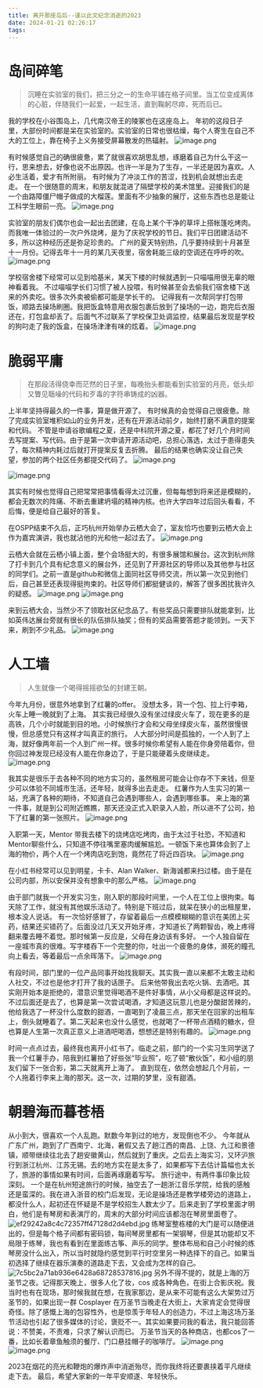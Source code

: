 ```yaml
---
title: 离开那座岛后--谨以此文纪念消逝的2023
date: 2024-01-21 02:26:17
tags:
---
```


# 岛间碎笔
> 沉睡在实验室的我们，把三分之一的生命平铺在格子间里。当工位变成离体的心脏，伴随我们一起爱，一起生活，直到鞠躬尽瘁，死而后已。

我的学校在小谷围岛上，几代南汉帝王的陵冢也在这座岛上。
年初的这段日子里，大部份时间都是呆在实验室的。实验室的日常也很枯燥，每个人寄生在自己不大的工位上，靠在椅子上义务接受屏幕散发的热辐射。
![image.png](https://s2.loli.net/2024/01/21/Hz43d2pyJElnZrD.png)

有时候感觉自己的确很疲惫，累了就很喜欢胡思乱想，琢磨着自己为什么干这一行，思来想去，好像也说不出原因。也许一半是为了生存，一半还是因为喜欢。人必生活着，爱才有所附丽。
有时候为了冲淡工作的苦涩，找到机会就想出去走走。
在一个很随意的周末，和朋友就混进了隔壁学校的美术馆里。迎接我们的是一个由路障僵尸帽子做成的大榴莲。里面有不少抽象的展厅，这些东西也总是能让工科学生眼前一亮。
![image.png](https://s2.loli.net/2024/01/21/k5EmJdwLAbaOijY.png)

实验室的朋友们偶尔也会一起出去团建，在岛上某个干净的草坪上搭帐篷吃烤肉。而我唯一体验过的一次户外烧烤，是为了庆祝学校的节日。我们平日团建活动不多，所以这种经历还是弥足珍贵的。
广州的夏天特别热，几乎要持续到十月甚至十一月份。记得去年十一月的某几天夜里，宿舍耗能三级的空调还在呼呼的吹。
![image.png](https://s2.loli.net/2024/01/21/xYTGHf5EjoqMLQ9.png)

学校宿舍楼下经常可以见到哈基米，某天下楼的时候就遇到一只喵喵用很无辜的眼神看着我。
不过喵喵学长们习惯了被人投喂，有时候甚至会去偷我们宿舍楼下送来的外卖吃。很多次外卖被偷都可能是学长干的。
记得我有一次帮同学打包带饭，顺路去操场刷圈。我把饭盒特意用衣服包裹后放到了操场的一边，跑完后衣服还在，打包盒却丢了。后面气不过联系了学校保卫处调监控，结果最后发现是学校的狗叼走了我的饭盒，在操场津津有味的炫着。
![image.png](https://s2.loli.net/2024/01/21/qgbeUBdRWH5n4SO.png)

# 脆弱平庸
> 在那段活得侥幸而茫然的日子里，每晚抬头都能看到实验室的月亮，低头却又瞥见聒噪的代码和歹毒的字符串铸成的凶器。

上半年坚持得最久的一件事，算是做开源了。
有时候真的会觉得自己很疲惫。除了完成实验室堆积如山的业务开发，还有在开源活动前夕，始终打磨不满意的提案和代码。
不管是申请谷歌编程之夏，还是中科院开源之夏，都花了好几个月时间去写提案、写代码。由于是第一次申请开源活动吧，总担心落选，太过于患得患失了，每次精神内耗过后就打开提案反复去折腾。
最后的结果也确实没让自己失望，参加的两个社区任务都提交代码了。
![image.png](https://s2.loli.net/2024/01/21/oNdab9iuhygctZK.png)

![image.png](https://s2.loli.net/2024/01/21/HEzdYqDo3rfpjZx.png)

其实有时候也觉得自己把常常把事情看得太过沉重，但每每想到将来还是模糊的，都会无数次的阵痛、不断去重建坍塌的精神内核。也许大学四年过后回头看看，不后悔，便是给自己最好的答复。

在OSPP结束不久后，正巧杭州开始举办云栖大会了，室友恰巧也要到云栖大会上作为嘉宾演讲，我也就沾他的光和他一起过去了。
![image.png](https://s2.loli.net/2024/01/21/k39cAuJLgVzBK21.png)

云栖大会就在云栖小镇上面，整个会场挺大的，有很多展馆和展台。这次到杭州除了打卡到几个具有纪念意义的展台外，还见到了开源社区的导师以及其他参与社区的同学们。之前一直是github和微信上面同社区导师交流，所以第一次见到他们后，自己甚至还表现得挺拘束的。社区导师们都挺健谈的，解答了很多困扰我许久的疑惑。
![image.png](https://s2.loli.net/2024/01/21/qT9CrR8L7u2dWbe.png)
![image.png](https://s2.loli.net/2024/01/21/8l5UFkdGP9E4bnN.png)

来到云栖大会，当然少不了领取社区纪念品了。有些奖品只需要排队就能拿到，比如英伟达展台旁就有很长的队伍排队抽奖；但有的奖品需要答题才能领到。一天下来，刷到不少礼品。
![image.png](https://s2.loli.net/2024/01/21/SnaYQsmCrBM7Dod.png)

# 人工墙

> 人生就像一个喝得摇摇欲坠的封建王朝。

今年九月份，很意外地拿到了红薯的offer。 没想太多，背一个包、拉上行李箱，火车上睡一晚就到了上海。
其实我已经很久没有坐过绿皮火车了，现在更多的是高铁，几个小时就能到目的地。小时候旅行才会和父母坐绿皮火车，虽然很慢很慢，但总感觉只有这样才叫真正的旅行。
人大部分时间是孤独的，一个人到了上海，就好像两年前一个人到广州一样。很多时候你希望有人能在你身旁陪着你，但你回过神发现已经没有人能在你身边了，于是只能硬着头皮继续走。
![image.png](https://s2.loli.net/2024/01/21/hRPK5qYfoaWZQcx.png)


我其实是很乐于去各种不同的地方实习的，虽然租房可能会让你存不下来钱，但至少可以体验不同城市生活。还年轻，就得多出去走走。
红薯作为人生实习的第一站，充满了各种的期待，不知道自己会遇到哪些人，会遇到哪些事。
来上海的第一件事，就是到公司附近瞧瞧，那天还没正式入职录入人脸，所以进不了公司，拍下了红薯的第一张照片。
![image.png](https://s2.loli.net/2024/01/21/riaERZM9Qo3pb4w.png)

入职第一天，Mentor 带我去楼下的烧烤店吃烤肉，由于太过于社恐，不知道和Mentor聊些什么，只知道不停往嘴里塞肉缓解尴尬。一顿饭下来也算体会到了上海的物价，两个人在一个烤肉店吃到饱，竟然花了将近四百块。
![image.png](https://s2.loli.net/2024/01/21/vnbNjBzVsM3opik.png)

在小红书经常可以见到明星，卡卡、Alan Walker、新海诚都来扫过楼。由于是在公司内部，所以安保并没有想象中的那么严格。
![image.png](https://s2.loli.net/2024/01/21/3RAou4pvtmeT62Z.png)

由于部门就我一个开发实习生，刚入职的那段时间里，一个人在工位上很拘束。每天除了工作，就没有其他娱乐活动了。特别是下班过后，就呆在狭小的出租屋里，根本没人说话。
有一次恰好感冒了，存留着最后一点模模糊糊的意识在美团上买药，结果还买错药了。后面没过几天又开始牙疼，才知道长了两颗智齿，晚上疼得翻来覆去睡不着觉。那时候第一反应是，父母在身边该有多好。
一个人独自留在一座城市真的很难。写字楼吞下一个完整的你，吐出一个疲惫的身体，濒死的瞳孔向上看去，等着最后一点余晖落下。
![image.png](https://s2.loli.net/2024/01/21/Lhjit7vUsbSIQ6K.png)

有段时间，部门里的一位产品同事开始找我聊天。其实我一直以来都不太敢主动和人社交，不过也是他才打开了我的话匣子。
后来他带我出去吃火锅、去酒吧。其实刚开始本是拒绝的，潜意识里觉得喝酒不是件好事情，从小父母都是这样说的。不过后面还是去了，也算是第一次尝试喝酒，才知道这玩意儿也是分酸甜苦辣的，他给我选了一杯没什么度数的甜酒，一直喝到了凌晨三点，那天坐在回家的出租车上，倒头就睡着了。第二天起来也没什么感觉，也就喝了一杯带点酒精的糖水，但也算是人生第一次真正意义上进酒吧喝酒，想想还是特别有趣的。
![image.png](https://s2.loli.net/2024/01/21/MznVSABdKt4YC2X.png)

时间一点点过去，最终我也离开小红书了。临走之前，部门的一个实习生同学送了我一个红薯手办，陪我到红薯拍了好些张“毕业照”，吃了顿“散伙饭”，和小组的朋友们留下一张合影，第二天就离开上海了。
直到现在，依然会想起几个月前，一个人拖着行李来上海的那天。这一次，过期的梦里，没有甜酒。

# 朝碧海而暮苍梧
从小到大，很喜欢一个人乱跑。默数今年到过的地方，发现倒也不少。
今年就从广东广州，跑到了广西南宁、北海，暑假又去了趟江西的南昌、上饶、九江和景德镇，顺带继续往北去了趟安徽黄山，然后就到了重庆。之后去上海实习，又环沪旅行到浙江杭州、江苏无锡。去的地方实在是太多了，如果都写下去估计篇幅也太长了，旅游的事情如果有时间，后面再琢磨着写写。
旅行途中，有两件事印象比较深刻。
一个是在杭州短途旅行的时候，抽空去了一趟浙江音乐学院，给我的感触还是蛮深的。我在进入浙音的校门后发现，无论是操场还是教学楼旁边的道路上，都没什么人，起初还在怀疑是不是学校招生人数太少了。后来走到了学校里面才明白，他们是有琴房和表演厅的，周末的大部分时间应该都泡在琴房里面卷了。
![ef29242a8c4c72357ff47128d2d4ebd.jpg](https://s2.loli.net/2024/01/21/8uzlMasD5PQvWCJ.jpg)
练琴室整栋楼的大门是可以随便进出的，但是每个格子间都有密码锁，每间琴房里都有一架钢琴，但是其功能却又不局限于练琴，我也有看到在里面练古筝、声乐的同学。整体布局和自己小时候的练琴房没什么出入，所以当时就隐约感觉到平行时空里另一种选择下的自己。如果当初选择了继续在器乐演奏的道路走下去，又会成为怎样的自己。
![7c5bc2a71ab936e6428a68728537816.jpg](https://s2.loli.net/2024/01/22/iXrwATJBpF5CZea.jpg)
另外不得不提的，就是上海的万圣节之夜。记得那天晚上，很多人化了妆，cos 成各种角色，在街上合影庆祝。我当时也有在现场，那时候我就在想，在我家那边，是从来不可能有这么大架势过万圣节的，如果出现一群 Cosplayer 在万圣节当晚走在大街上，大家肯定会觉得很奇怪。除了感慨上海的包容性外，也是惊羡于年轻人的创造力，不过上海这场万圣节活动也引起了很多媒体的讨论，褒贬不一。其实如果要问我的看法，我只能回答说：不赞美，不责难，只求了解认识而已。
万圣节当天的各种商店，也都cos了一番，比如长着章鱼触须的餐厅、门口悬挂帽子的咖啡厅。
![image.png](https://s2.loli.net/2024/01/22/dgyeJbRDu3k875A.png)
![image.png](https://s2.loli.net/2024/01/22/Q5EWcyGXj78nou4.png)

2023在烟花的亮光和鞭炮的爆炸声中消逝殆尽，而你我终将还要裹挟着平凡继续走下去。
最后，希望大家新的一年平安顺遂、年轻快乐。